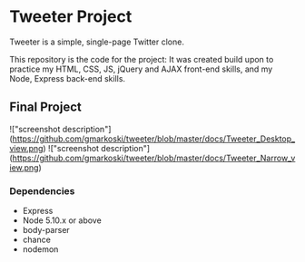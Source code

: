# Tweeter Project

Tweeter is a simple, single-page Twitter clone.

This repository is the code for the project:  It was created build upon to practice my HTML, CSS, JS, jQuery and AJAX front-end skills, and my Node, Express back-end skills.

## Final Project

!["screenshot description"] (https://github.com/gmarkoski/tweeter/blob/master/docs/Tweeter_Desktop_view.png)
!["screenshot description"] (https://github.com/gmarkoski/tweeter/blob/master/docs/Tweeter_Narrow_view.png)


### Dependencies

- Express
- Node 5.10.x or above
- body-parser
- chance
- nodemon

